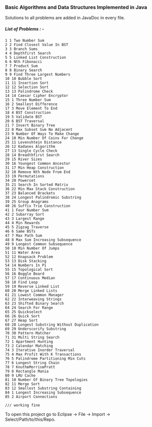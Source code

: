 ### Basic Algorithms and Data Structures Implemented in Java

Solutions to all problems are added in JavaDoc in every file.

##### List of Problems : -

	1 1 Two Number Sum
	2 2 Find Closest Value In BST
	3 3 Branch Sums
	4 4 Depthfirst Search
	5 5 Linked List Construction
	6 6 Nth Fibonacci
	7 7 Product Sum
	8 8 Binary Search
	9 9 Find Three Largest Numbers
	10 10 Bubble Sort
	11 11 Insertion Sort
	12 12 Selection Sort
	13 13 Palindrome Check
	14 14 Caesar Cipher Encryptor
	15 1 Three Number Sum
	16 2 Smallest Difference
	17 3 Move Element To End
	18 4 BST Construction
	19 5 Validate BST
	20 6 BST Traversal
	21 7 Invert Binary Tree
	22 8 Max Subset Sum No Adjacent
	23 9 Number Of Ways To Make Change
	24 10 Min Number Of Coins For Change
	25 11 Levenshtein Distance
	26 12 Kadanes Algorithm
	27 13 Single Cycle Check
	28 14 Breadthfirst Search
	29 15 River Sizes
	30 16 Youngest Common Ancestor
	31 17 Min Heap Construction
	32 18 Remove Nth Node From End
	33 19 Permutations
	34 20 Powerset
	35 21 Search In Sorted Matrix
	36 22 Min Max Stack Construction
	37 23 Balanced Brackets
	38 24 Longest Palindromic Substring
	39 25 Group Anagrams
	40 26 Suffix Trie Construction
	41 1 Four Number Sum
	42 2 Subarray Sort
	43 3 Largest Range
	44 4 Min Rewards
	45 5 Zigzag Traverse
	46 6 Same BSTs
	47 7 Max Path Sum
	48 8 Max Sum Increasing Subsequence
	49 9 Longest Common Subsequence
	50 10 Min Number Of Jumps
	51 11 Water Area
	52 12 Knapsack Problem
	53 13 Disk Stacking
	54 14 Numbers In Pi
	55 15 Topological Sort
	56 16 Boggle Board
	57 17 Continuous Median
	58 18 Find Loop
	59 19 Reverse Linked List
	60 20 Merge Linked Lists
	61 21 Lowest Common Manager
	62 22 Interweaving Strings
	63 23 Shifted Binary Search
	64 24 Search For Range
	65 25 Quickselect
	66 26 Quick Sort
	67 27 Heap Sort
	68 28 Longest Substring Without Duplication
	69 29 Underscorify Substring
	70 30 Pattern Matcher
	71 31 Multi String Search
	72 1 Apartment Hunting
	73 2 Calendar Matching
	74 3 Iterative Inorder Traversal
	75 4 Max Profit With K Transactions
	76 5 Palindrome Partitioning Min Cuts
	77 6 Longest String Chain
	78 7 KnuthвMorrisвPratt
	79 8 Rectangle Mania
	80 9 LRU Cache
	81 10 Number Of Binary Tree Topologies
	82 11 Merge Sort
	83 12 Smallest Substring Containing
	84 1 Longest Increasing Subsequence
	85 2 Airport Connections

	/// working fine
	
To open this project go to Eclipse -> File -> Import -> Select/Path/to/this/Repo.
